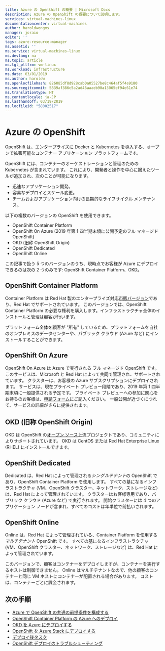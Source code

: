 ```yaml
---
title: Azure の OpenShift の概要 | Microsoft Docs
description: Azure の OpenShift の概要について説明します。
services: virtual-machines-linux
documentationcenter: virtual-machines
author: haroldwongms
manager: joraio
editor: ''
tags: azure-resource-manager
ms.assetid: ''
ms.service: virtual-machines-linux
ms.devlang: na
ms.topic: article
ms.tgt_pltfrm: vm-linux
ms.workload: infrastructure
ms.date: 03/01/2019
ms.author: haroldw
ms.openlocfilehash: 826085df8d928cab0a05527be8c464af5f4e9180
ms.sourcegitcommit: 5839af386c5a2ad46aaaeb90a13065ef94e61e74
ms.translationtype: HT
ms.contentlocale: ja-JP
ms.lasthandoff: 03/19/2019
ms.locfileid: "58002517"
---
```

# <a name="openshift-in-azure"></a>Azure の OpenShift

OpenShift は、エンタープライズに Docker と Kubernetes を導入する、オープンで拡張可能なコンテナー アプリケーション プラットフォームです。  

OpenShift には、コンテナーのオーケストレーションと管理のための Kubernetes が含まれています。 これにより、開発者と操作を中心に据えたツールが追加され、次のことが可能になります。

- 迅速なアプリケーション開発。
- 容易なデプロイとスケール変更。
- チームおよびアプリケーション向けの長期的なライフサイクル メンテナンス。

以下の複数のバージョンの OpenShift を使用できます。

- OpenShift Container Platform
- OpenShift On Azure (2019 年第 1 四半期末頃に公開予定のフル マネージド OpenShift)
- OKD (旧称 OpenShift Origin)
- OpenShift Dedicated
- OpenShift Online

この記事で扱う 5 つのバージョンのうち、現時点でお客様が Azure にデプロイできるのは次の 2 つのみです: OpenShift Container Platform、OKD。

## <a name="openshift-container-platform"></a>OpenShift Container Platform

Container Platform は Red Hat 製のエンタープライズ対応[市販バージョン](https://www.openshift.com)であり、Red Hat でサポートされています。 このバージョンでは、OpenShift Container Platform の必要な権利を購入します。インフラストラクチャ全体のインストールと管理は顧客が行います。

プラットフォーム全体を顧客が "所有" しているため、プラットフォームを自社のオンプレミスのデータセンターや、パブリック クラウド (Azure など) にインストールすることができます。

## <a name="openshift-on-azure"></a>OpenShift On Azure

OpenShift On Azure は Azure で実行される フル マネージド OpenShift です。 このサービスは、Microsoft と Red Hat によって共同で管理され、サポートされています。 クラスターは、お客様の Azure サブスクリプションにデプロイされます。 サービスは、現在プライベート プレビュー段階であり、2019 年第 1 四半期末頃に一般提供される予定です。 プライベート プレビューへの参加に関心をお持ちのお客様は、[申請フォーム](https://aka.ms/openshiftazureinterest)にご記入ください。  一般公開が近づくにつれて、サービスの詳細がさらに提供されます。

## <a name="okd-formerly-openshift-origin"></a>OKD (旧称 OpenShift Origin)

OKD は OpenShift の[オープン ソース](https://www.okd.io/)上流プロジェクトであり、コミュニティによりサポートされています。 OKD は CentOS または Red Hat Enterprise Linux (RHEL) にインストールできます。

## <a name="openshift-dedicated"></a>OpenShift Dedicated

Dedicated は、Red Hat によって管理される*シングルテナント*の OpenShift であり、OpenShift Container Platform を使用します。 すべての基になるインフラストラクチャ (VM、OpenShift クラスター、ネットワーク、ストレージなど) は、Red Hat によって管理されています。 クラスターはお客様専用であり、パブリック クラウド (Azure など) で実行されます。 開始クラスターには 4 つのアプリケーション ノードが含まれ、すべてのコストは年単位で前払いされます。

## <a name="openshift-online"></a>OpenShift Online

Online は、Red Hat によって管理されている、Container Platform を使用する*マルチテナント* OpenShift です。 すべての基になるインフラストラクチャ (VM、OpenShift クラスター、ネットワーク、ストレージなど) は、Red Hat によって管理されています。 

このバージョンで、顧客はコンテナーをデプロイしますが、コンテナーを実行するホストは制御できません。 Online はマルチテナントなので、他の顧客のコンテナーと同じ VM ホストにコンテナーが配置される場合があります。 コストは、コンテナーごとに課金されます。

## <a name="next-steps"></a>次の手順

- [Azure で OpenShift の共通の前提条件を構成する](./openshift-prerequisites.md)
- [OpenShift Container Platform の Azure へのデプロイ](./openshift-container-platform.md)
- [OKD を Azure にデプロイする](./openshift-okd.md)
- [OpenShift を Azure Stack にデプロイする](./openshift-azure-stack.md)
- [デプロイ後タスク](./openshift-post-deployment.md)
- [OpenShift デプロイのトラブルシューティング](./openshift-troubleshooting.md)
